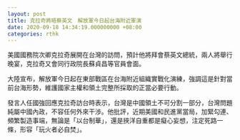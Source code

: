 ```yaml
---
layout: post
title: 克拉奇將晤蔡英文　解放軍今日起台海附近軍演
date: 2020-09-18 14:34:19.000000000 +08:00
categories: rthk
---
```


美國國務院次卿克拉奇展開在台灣的訪問，預計他將拜會蔡英文總統，兩人將舉行晚宴，克拉奇又會同行政院長蘇貞昌等官員會面。

大陸宣布，解放軍今日起在東部戰區在台海附近組織實戰化演練，強調這是針對當前台海形勢，維護國家主權和領土完整所採取的正當必要行動。

發言人任國強回應克拉奇訪台時表示，台灣是中國領土不可分割一部分，台灣問題純屬中國內政，不容任何外來干涉。他批評，近期美國和民進黨當局，加緊勾連、頻繁製造事端，無論是「以台制華」，還是挾洋自重都是癡心妄想，注定死路一條，形容「玩火者必自焚」。
